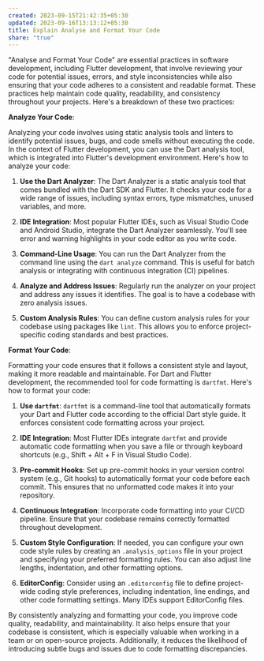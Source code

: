 ```yaml
---
created: 2023-09-15T21:42:35+05:30
updated: 2023-09-16T13:13:12+05:30
title: Explain Analyse and Format Your Code
share: "true"
---
```


"Analyse and Format Your Code" are essential practices in software development, including Flutter development, that involve reviewing your code for potential issues, errors, and style inconsistencies while also ensuring that your code adheres to a consistent and readable format. These practices help maintain code quality, readability, and consistency throughout your projects. Here's a breakdown of these two practices:

**Analyze Your Code**:

Analyzing your code involves using static analysis tools and linters to identify potential issues, bugs, and code smells without executing the code. In the context of Flutter development, you can use the Dart analysis tool, which is integrated into Flutter's development environment. Here's how to analyze your code:

1. **Use the Dart Analyzer**: The Dart Analyzer is a static analysis tool that comes bundled with the Dart SDK and Flutter. It checks your code for a wide range of issues, including syntax errors, type mismatches, unused variables, and more.

2. **IDE Integration**: Most popular Flutter IDEs, such as Visual Studio Code and Android Studio, integrate the Dart Analyzer seamlessly. You'll see error and warning highlights in your code editor as you write code.

3. **Command-Line Usage**: You can run the Dart Analyzer from the command line using the `dart analyze` command. This is useful for batch analysis or integrating with continuous integration (CI) pipelines.

4. **Analyze and Address Issues**: Regularly run the analyzer on your project and address any issues it identifies. The goal is to have a codebase with zero analysis issues.

5. **Custom Analysis Rules**: You can define custom analysis rules for your codebase using packages like `lint`. This allows you to enforce project-specific coding standards and best practices.

**Format Your Code**:

Formatting your code ensures that it follows a consistent style and layout, making it more readable and maintainable. For Dart and Flutter development, the recommended tool for code formatting is `dartfmt`. Here's how to format your code:

1. **Use `dartfmt`**: `dartfmt` is a command-line tool that automatically formats your Dart and Flutter code according to the official Dart style guide. It enforces consistent code formatting across your project.

2. **IDE Integration**: Most Flutter IDEs integrate `dartfmt` and provide automatic code formatting when you save a file or through keyboard shortcuts (e.g., Shift + Alt + F in Visual Studio Code).

3. **Pre-commit Hooks**: Set up pre-commit hooks in your version control system (e.g., Git hooks) to automatically format your code before each commit. This ensures that no unformatted code makes it into your repository.

4. **Continuous Integration**: Incorporate code formatting into your CI/CD pipeline. Ensure that your codebase remains correctly formatted throughout development.

5. **Custom Style Configuration**: If needed, you can configure your own code style rules by creating an `.analysis_options` file in your project and specifying your preferred formatting rules. You can also adjust line lengths, indentation, and other formatting options.

6. **EditorConfig**: Consider using an `.editorconfig` file to define project-wide coding style preferences, including indentation, line endings, and other code formatting settings. Many IDEs support EditorConfig files.

By consistently analyzing and formatting your code, you improve code quality, readability, and maintainability. It also helps ensure that your codebase is consistent, which is especially valuable when working in a team or on open-source projects. Additionally, it reduces the likelihood of introducing subtle bugs and issues due to code formatting discrepancies.